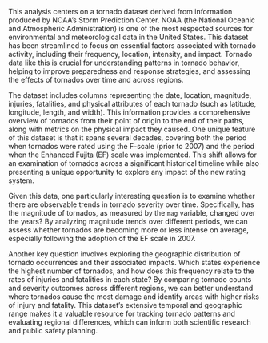 This analysis centers on a tornado dataset derived from information produced by NOAA’s Storm Prediction Center. NOAA (the National Oceanic and Atmospheric Administration) is one of the most respected sources for environmental and meteorological data in the United States. This dataset has been streamlined to focus on essential factors associated with tornado activity, including their frequency, location, intensity, and impact. Tornado data like this is crucial for understanding patterns in tornado behavior, helping to improve preparedness and response strategies, and assessing the effects of tornados over time and across regions.

The dataset includes columns representing the date, location, magnitude, injuries, fatalities, and physical attributes of each tornado (such as latitude, longitude, length, and width). This information provides a comprehensive overview of tornados from their point of origin to the end of their paths, along with metrics on the physical impact they caused. One unique feature of this dataset is that it spans several decades, covering both the period when tornados were rated using the F-scale (prior to 2007) and the period when the Enhanced Fujita (EF) scale was implemented. This shift allows for an examination of tornados across a significant historical timeline while also presenting a unique opportunity to explore any impact of the new rating system.

Given this data, one particularly interesting question is to examine whether there are observable trends in tornado severity over time. Specifically, has the magnitude of tornados, as measured by the `mag` variable, changed over the years? By analyzing magnitude trends over different periods, we can assess whether tornados are becoming more or less intense on average, especially following the adoption of the EF scale in 2007.

Another key question involves exploring the geographic distribution of tornado occurrences and their associated impacts. Which states experience the highest number of tornados, and how does this frequency relate to the rates of injuries and fatalities in each state? By comparing tornado counts and severity outcomes across different regions, we can better understand where tornados cause the most damage and identify areas with higher risks of injury and fatality. This dataset’s extensive temporal and geographic range makes it a valuable resource for tracking tornado patterns and evaluating regional differences, which can inform both scientific research and public safety planning.
